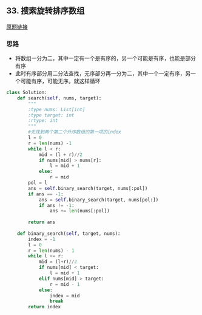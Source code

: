 ## 33. 搜索旋转排序数组
   
[原题链接](https://leetcode-cn.com/problems/search-in-rotated-sorted-array/)

### 思路

- 将数组一分为二，其中一定有一个是有序的，另一个可能是有序，也能是部分有序
- 此时有序部分用二分法查找，无序部分再一分为二，其中一个一定有序，另一个可能有序，可能无序。就这样循环

```python
class Solution:
    def search(self, nums, target):
        """
        :type nums: List[int]
        :type target: int
        :rtype: int
        """
        #先找到两个第二个升序数组的第一项的index
        l = 0
        r = len(nums) -1
        while l < r:
            mid = (l + r)//2
            if nums[mid] > nums[r]:
                l = mid + 1
            else:
                r = mid
        pol = l
        ans = self.binary_search(target, nums[:pol])
        if ans == -1:
            ans = self.binary_search(target, nums[pol:])
            if ans != -1:
                ans += len(nums[:pol])
 
        return ans
    
    def binary_search(self, target, nums):
        index = -1
        l = 0
        r = len(nums) - 1
        while l <= r:
            mid = (l+r)//2
            if nums[mid] < target:
                l = mid + 1
            elif nums[mid] > target:
                r = mid - 1
            else:
                index = mid
                break
        return index
```